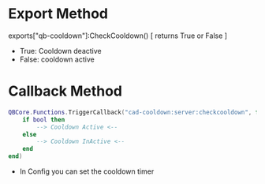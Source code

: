 # Export Method

exports["qb-cooldown"]:CheckCooldown()     [ returns True or False ]
* True: Cooldown deactive
* False: cooldown active

# Callback Method

```lua
QBCore.Functions.TriggerCallback("cad-cooldown:server:checkcooldown", function(bool)
    if bool then        
        --> Cooldown Active <--
    else
        --> Cooldown InActive <--
    end
end)
```

* In Config you can set the cooldown timer
